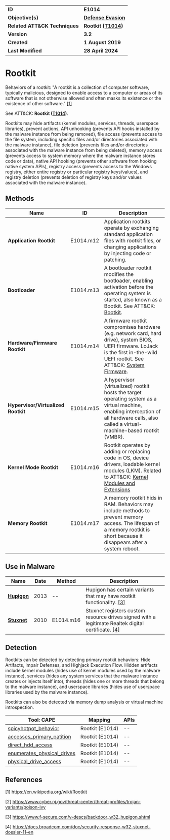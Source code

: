 <table>
<tr>
<td><b>ID</b></td>
<td><b>E1014</b></td>
</tr>
<tr>
<td><b>Objective(s)</b></td>
<td><b><a href="../defense-evasion">Defense Evasion</a></b></td>
</tr>
<tr>
<td><b>Related ATT&CK Techniques</b></td>
<td><b>Rootkit (<a href="https://attack.mitre.org/techniques/T1014">T1014</a>)</b></td>
</tr>
<tr>
<td><b>Version</b></td>
<td><b>3.2</b></td>
</tr>
<tr>
<td><b>Created</b></td>
<td><b>1 August 2019</b></td>
</tr>
<tr>
<td><b>Last Modified</b></td>
<td><b>28 April 2024</b></td>
</tr>
</table>


# Rootkit

Behaviors of a rootkit: "A rootkit is a collection of computer software, typically malicious, designed to enable access to a computer or areas of its software that is not otherwise allowed and often masks its existence or the existence of other software." [[1]](#1)


See ATT&CK: **Rootkit ([T1014](https://attack.mitre.org/techniques/T1014/))**.

Rootkits may hide artifacts (kernel modules, services, threads, userspace libraries), prevent actions, API unhooking (prevents API hooks installed by the malware instance from being removed), file access (prevents access to the file system, including specific files and/or directories associated with the malware instance), file deletion (prevents files and/or directories associated with the malware instance from being deleted), memory access (prevents access to system memory where the malware instance stores code or data), native API hooking (prevents other software from hooking native system APIs), registry access (prevents access to the Windows registry, either entire registry or particular registry keys/values), and registry deletion (prevents deletion of registry keys and/or values associated with the malware instance).

## Methods

|Name|ID|Description|
|---|---|---|
|**Application Rootkit**|E1014.m12|Application rootkits operate by exchanging standard application files with rootkit files, or changing applications by injecting code or patching.|
|**Bootloader**|E1014.m13|A bootloader rootkit modifies the bootloader, enabling activation before the operating system is started, also known as a Bootkit. See ATT&CK: [Bootkit](https://attack.mitre.org/techniques/T1542/003/).|
|**Hardware/Firmware Rootkit**|E1014.m14|A firmware rootkit compromises hardware (e.g. network card, hard drive), system BIOS, UEFI firmware. LoJack is the first in-the-wild UEFI rootkit. See ATT&CK: [System Firmware](https://attack.mitre.org/techniques/T1542/001/).|
|**Hypervisor/Virtualized Rootkit**|E1014.m15|A hypervisor (virtualized) rootkit hosts the target operating system as a virtual machine, enabling interception of all hardware calls, also called a virtual-machine-based rootkit (VMBR).|
|**Kernel Mode Rootkit**|E1014.m16|Rootkit operates by adding or replacing code in OS, device drivers, loadable kernel modules (LKM). Related to ATT&CK: [Kernel Modules and Extensions](https://attack.mitre.org/techniques/T1547/006/)|
|**Memory Rootkit**|E1014.m17|A memory rootkit hids in RAM. Behaviors may include methods to prevent memory access. The lifespan of a memory rootkit is short because it disappears after a system reboot.|

## Use in Malware

|Name|Date|Method|Description|
|---|---|---|---|
|[**Hupigon**](../xample-malware/hupigon.md)|2013|--|Hupigon has certain variants that may have rootkit functionality. [[3]](#3)|
|[**Stuxnet**](../xample-malware/stuxnet.md)|2010|E1014.m16|Stuxnet registers custom resource drives signed with a legitimate Realtek digital certificate. [[4]](#4)|

## Detection

Rootkits can be detected by detecting primary rootkit behaviors: Hide Artifacts, Impair Defenses, and Highjack Execution Flow. Hidden artifacts include kernel modules (hides use of kernel modules used by the malware instance), services (hides any system services that the malware instance creates or injects itself into), threads (hides one or more threads that belong to the malware instance), and userspace libraries (hides use of userspace libraries used by the malware instance). 

Rootkits can also be detected via memory dump analysis or virtual machine introspection.

|Tool: CAPE|Mapping|APIs|
|---|---|---|
|[spicyhotpot_behavior](https://github.com/CAPESandbox/community/tree/master/modules/signatures/windows/rootkit_spicyhotpot.py)|Rootkit (E1014)|--|
|[accesses_primary_patition](https://github.com/CAPESandbox/community/tree/master/modules/signatures/windows/bootkit.py)|Rootkit (E1014)|--|
|[direct_hdd_access](https://github.com/CAPESandbox/community/tree/master/modules/signatures/windows/bootkit.py)|Rootkit (E1014)|--|
|[enumerates_physical_drives](https://github.com/CAPESandbox/community/tree/master/modules/signatures/windows/bootkit.py)|Rootkit (E1014)|--|
|[physical_drive_access](https://github.com/CAPESandbox/community/tree/master/modules/signatures/windows/bootkit.py)|Rootkit (E1014)|--|

## References

<a name="1">[1]</a> https://en.wikipedia.org/wiki/Rootkit

<a name="2">[2]</a> https://www.cyber.nj.gov/threat-center/threat-profiles/trojan-variants/poison-ivy

<a name="3">[3]</a> https://www.f-secure.com/v-descs/backdoor_w32_hupigon.shtml

<a name="4">[4]</a> https://docs.broadcom.com/doc/security-response-w32-stuxnet-dossier-11-en

